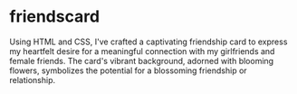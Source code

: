 # friendscard
Using HTML and CSS, I've crafted a captivating friendship card to express my heartfelt desire for a meaningful connection with my girlfriends and female friends. The card's vibrant background, adorned with blooming flowers, symbolizes the potential for a blossoming friendship or relationship.
